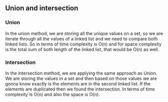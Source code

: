 ## Union and intersection ##

### Union ###
In the union method, we are storing all the unique values on a set, so we are iterate through all the values of a linked list and we need to compare both linked lists. So in terms of time complexity is O(n) and for space complexity is the total sum of both length of the linked list, that would be O(n) as well.


### Intersection ###
In the intersection method, we are applying the same approach as Union. We are storing the values in a set and then based on those values we are gonna know exactly is the elements are in the second linked list. If the elements are duplicated then we found the intersection. In terms of time complexity is O(n) and also the space is O(n).